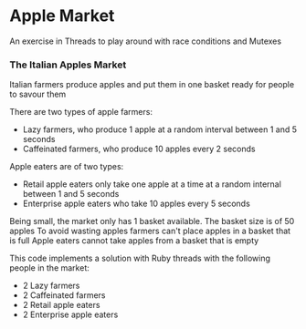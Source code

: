 # Apple Market

An exercise in Threads to play around with race conditions and Mutexes

### The Italian Apples Market
 
Italian farmers produce apples and put them in one basket ready for people to savour them
 
There are two types of apple farmers:
* Lazy farmers, who produce 1 apple at a random interval between 1 and 5 seconds
* Caffeinated farmers, who produce 10 apples every 2 seconds
 
Apple eaters are of two types:
* Retail apple eaters only take one apple at a time at a random internal between 1 and 5 seconds
* Enterprise apple eaters who take 10 apples every 5 seconds
 
Being small, the market only has 1 basket available. The basket size is of 50 apples
To avoid wasting apples farmers can't place apples in a basket that is full
Apple eaters cannot take apples from a basket that is empty
 
This code implements a solution with Ruby threads with the following people in the market:

* 2 Lazy farmers
* 2 Caffeinated farmers
* 2 Retail apple eaters
* 2 Enterprise apple eaters
